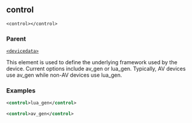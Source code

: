 ## control

`<control></control>`


### Parent

[`<devicedata>`][1]


This element is used to define the underlying framework used by the device. Current options include av\_gen or lua\_gen. Typically, AV devices use av\_gen while non-AV devices use lua\_gen.


### Examples

```xml
<control>lua_gen</control>
```

```xml
<control>av_gen</control>
```

[1]:	https://verbose-telegram-5004f902.pages.github.io/#common-xml-devicedata